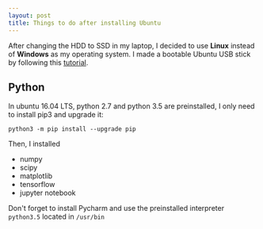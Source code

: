 ```yaml
---
layout: post
title: Things to do after installing Ubuntu
---
```


After changing the HDD to SSD in my laptop, I decided to use **Linux** instead of **Windows** as my operating system. I made a bootable Ubuntu USB stick by following this [tutorial](https://tutorials.ubuntu.com/tutorial/tutorial-create-a-usb-stick-on-windows#0).

## Python
In ubuntu 16.04 LTS, python 2.7 and python 3.5 are preinstalled, I only need to install pip3 and upgrade it:

```
python3 -m pip install --upgrade pip
```
Then, I installed 

* numpy
* scipy
* matplotlib
* tensorflow
* jupyter notebook

Don't forget to install Pycharm and use the preinstalled interpreter `python3.5` located in `/usr/bin`
